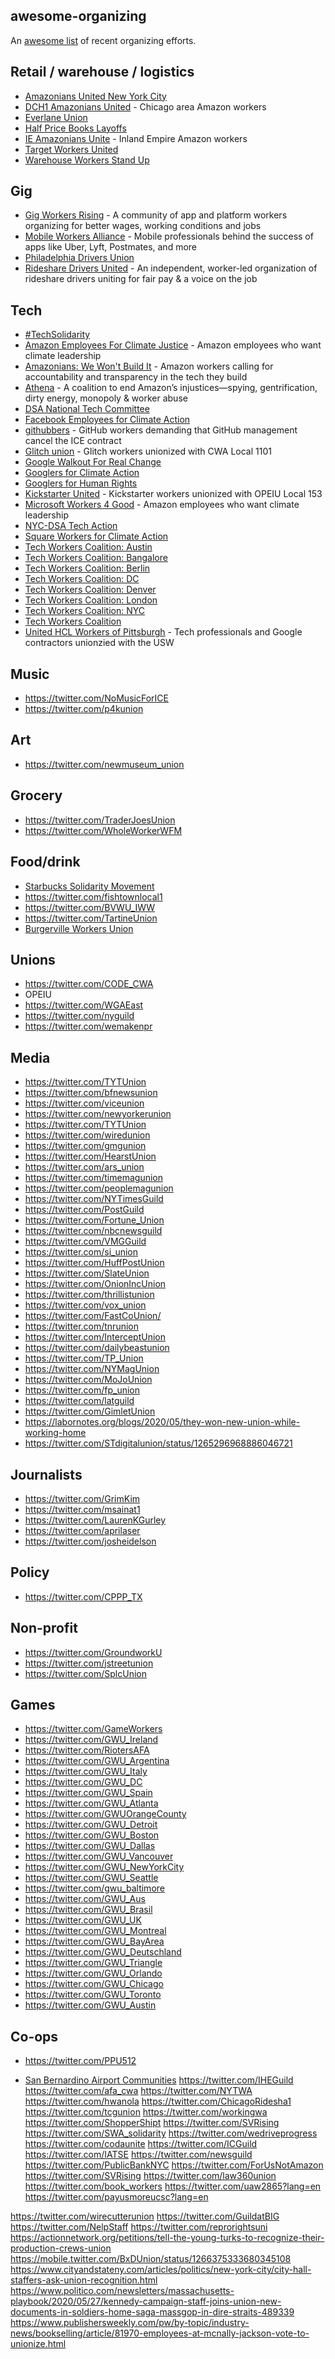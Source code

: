 ## awesome-organizing

An [awesome list](https://github.com/topics/awesome-list) of recent organizing efforts.

## Retail / warehouse / logistics

- [Amazonians United New York City](https://twitter.com/NYCAmazonians)
- [DCH1 Amazonians United](https://twitter.com/Dch1United) - Chicago area Amazon workers
- [Everlane Union](https://twitter.com/EverlaneU)
- [Half Price Books Layoffs](https://twitter.com/HPB_layoffs)
- [IE Amazonians Unite](https://twitter.com/amazoniansunite) - Inland Empire Amazon workers
- [Target Workers United](https://twitter.com/TGTWorkersUnite)
- [Warehouse Workers Stand Up](https://twitter.com/WWorkersStandUp)

## Gig

- [Gig Workers Rising](https://twitter.com/GigWorkersRise) - A community of app and platform workers organizing for better wages, working conditions and jobs
- [Mobile Workers Alliance](https://twitter.com/mobile_alliance) - Mobile professionals behind the success of apps like Uber, Lyft, Postmates, and more
- [Philadelphia Drivers Union](https://twitter.com/PhlDriversUnion)
- [Rideshare Drivers United](https://twitter.com/_drivers_united) - An independent, worker-led organization of rideshare drivers uniting for fair pay & a voice on the job

## Tech

- [#TechSolidarity](https://twitter.com/techspeaksout)
- [Amazon Employees For Climate Justice](https://twitter.com/AMZNforClimate) - Amazon employees who want climate leadership
- [Amazonians: We Won't Build It](https://twitter.com/WeWontBuildIt) - Amazon workers calling for accountability and transparency in the tech they build
- [Athena](https://twitter.com/athenaforall) - A coalition to end Amazon’s injustices—spying, gentrification, dirty energy, monopoly & worker abuse
- [DSA National Tech Committee](https://twitter.com/DSATechCmte)
- [Facebook Employees for Climate Action](https://twitter.com/FBClimateAction)
- [githubbers](https://twitter.com/githubbers/) - GitHub workers demanding that GitHub management cancel the ICE contract
- [Glitch union](https://techcrunch.com/2020/03/13/online-code-collaboration-tool-glitch-votes-to-unionize/) - Glitch workers unionized with CWA Local 1101
- [Google Walkout For Real Change](https://twitter.com/GoogleWalkout)
- [Googlers for Climate Action](Ahttps://twitter.com/ClimateGooglers)
- [Googlers for Human Rights](https://twitter.com/EthicalGooglers)
- [Kickstarter United](https://twitter.com/ksr_united) - Kickstarter workers unionized with OPEIU Local 153
- [Microsoft Workers 4 Good](https://twitter.com/MsWorkers4) - Amazon employees who want climate leadership
- [NYC-DSA Tech Action](https://twitter.com/NYCDSATechWG)
- [Square Workers for Climate Action](https://twitter.com/SquareWorkers)
- [Tech Workers Coalition: Austin](https://twitter.com/twcatx)
- [Tech Workers Coalition: Bangalore](https://twitter.com/twc_bangalore)
- [Tech Workers Coalition: Berlin](https://twitter.com/TechWorkersBER)
- [Tech Workers Coalition: DC](https://twitter.com/dctechworkers)
- [Tech Workers Coalition: Denver](https://twitter.com/twc_den)
- [Tech Workers Coalition: London](https://twitter.com/techworkersldn)
- [Tech Workers Coalition: NYC](https://twitter.com/techworkerscony)
- [Tech Workers Coalition](https://twitter.com/techworkersco)
- [United HCL Workers of Pittsburgh](https://twitter.com/HCLtechUnion) - Tech professionals and Google contractors unionzied with the USW

## Music

- https://twitter.com/NoMusicForICE
- https://twitter.com/p4kunion

## Art

- https://twitter.com/newmuseum_union

## Grocery

- https://twitter.com/TraderJoesUnion
- https://twitter.com/WholeWorkerWFM

## Food/drink

- [Starbucks Solidarity Movement](https://twitter.com/StarbucksSolid1)
- https://twitter.com/fishtownlocal1
- https://twitter.com/BVWU_IWW
- https://twitter.com/TartineUnion
- [Burgerville Workers Union](https://twitter.com/BVWU_IWW)

## Unions

- https://twitter.com/CODE_CWA
- OPEIU
- https://twitter.com/WGAEast
- https://twitter.com/nyguild
- https://twitter.com/wemakenpr

## Media

- https://twitter.com/TYTUnion
- https://twitter.com/bfnewsunion
- https://twitter.com/viceunion
- https://twitter.com/newyorkerunion
- https://twitter.com/TYTUnion
- https://twitter.com/wiredunion
- https://twitter.com/gmgunion
- https://twitter.com/HearstUnion
- https://twitter.com/ars_union
- https://twitter.com/timemagunion
- https://twitter.com/peoplemagunion
- https://twitter.com/NYTimesGuild
- https://twitter.com/PostGuild
- https://twitter.com/Fortune_Union
- https://twitter.com/nbcnewsguild
- https://twitter.com/VMGGuild
- https://twitter.com/si_union
- https://twitter.com/HuffPostUnion
- https://twitter.com/SlateUnion
- https://twitter.com/OnionIncUnion
- https://twitter.com/thrillistunion
- https://twitter.com/vox_union
- https://twitter.com/FastCoUnion/
- https://twitter.com/tnrunion
- https://twitter.com/InterceptUnion
- https://twitter.com/dailybeastunion
- https://twitter.com/TP_Union
- https://twitter.com/NYMagUnion
- https://twitter.com/MoJoUnion
- https://twitter.com/fp_union
- https://twitter.com/latguild
- https://twitter.com/GimletUnion
- https://labornotes.org/blogs/2020/05/they-won-new-union-while-working-home
- https://twitter.com/STdigitalunion/status/1265296968886046721

## Journalists

- https://twitter.com/GrimKim
- https://twitter.com/msainat1
- https://twitter.com/LaurenKGurley
- https://twitter.com/aprilaser
- https://twitter.com/josheidelson

## Policy

- https://twitter.com/CPPP_TX

## Non-profit

- https://twitter.com/GroundworkU
- https://twitter.com/jstreetunion
- https://twitter.com/SplcUnion

## Games

- https://twitter.com/GameWorkers
- https://twitter.com/GWU_Ireland
- https://twitter.com/RiotersAFA
- https://twitter.com/GWU_Argentina
- https://twitter.com/GWU_Italy
- https://twitter.com/GWU_DC
- https://twitter.com/GWU_Spain
- https://twitter.com/GWU_Atlanta
- https://twitter.com/GWUOrangeCounty
- https://twitter.com/GWU_Detroit
- https://twitter.com/GWU_Boston
- https://twitter.com/GWU_Dallas
- https://twitter.com/GWU_Vancouver
- https://twitter.com/GWU_NewYorkCity
- https://twitter.com/GWU_Seattle
- https://twitter.com/gwu_baltimore
- https://twitter.com/GWU_Aus
- https://twitter.com/GWU_Brasil
- https://twitter.com/GWU_UK
- https://twitter.com/GWU_Montreal
- https://twitter.com/GWU_BayArea
- https://twitter.com/GWU_Deutschland
- https://twitter.com/GWU_Triangle
- https://twitter.com/GWU_Orlando
- https://twitter.com/GWU_Chicago
- https://twitter.com/GWU_Toronto
- https://twitter.com/GWU_Austin

## Co-ops

- https://twitter.com/PPU512




- [San Bernardino Airport Communities](https://twitter.com/SBACommunities)
https://twitter.com/IHEGuild
https://twitter.com/afa_cwa
https://twitter.com/NYTWA
https://twitter.com/hwanola
https://twitter.com/ChicagoRidesha1
https://twitter.com/tcgunion
https://twitter.com/workingwa
https://twitter.com/ShopperShipt
https://twitter.com/SVRising
https://twitter.com/SWA_solidarity
https://twitter.com/wedriveprogress
https://twitter.com/codaunite
https://twitter.com/ICGuild
https://twitter.com/IATSE
https://twitter.com/newsguild
https://twitter.com/PublicBankNYC
https://twitter.com/ForUsNotAmazon
https://twitter.com/SVRising
https://twitter.com/law360union
https://twitter.com/book_workers
https://twitter.com/uaw2865?lang=en
https://twitter.com/payusmoreucsc?lang=en

https://twitter.com/wirecutterunion
https://twitter.com/GuildatBIG
https://twitter.com/NelpStaff
https://twitter.com/reprorightsuni
https://actionnetwork.org/petitions/tell-the-young-turks-to-recognize-their-production-crews-union
https://mobile.twitter.com/BxDUnion/status/1266375333680345108
https://www.cityandstateny.com/articles/politics/new-york-city/city-hall-staffers-ask-union-recognition.html
https://www.politico.com/newsletters/massachusetts-playbook/2020/05/27/kennedy-campaign-staff-joins-union-new-documents-in-soldiers-home-saga-massgop-in-dire-straits-489339
https://www.publishersweekly.com/pw/by-topic/industry-news/bookselling/article/81970-employees-at-mcnally-jackson-vote-to-unionize.html